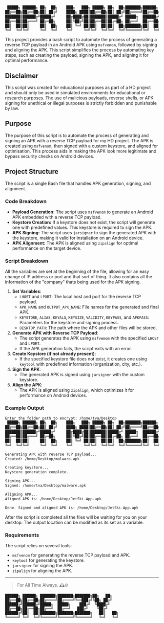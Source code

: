 ```bash
 █████╗ ██████╗ ██╗  ██╗    ███╗   ███╗ █████╗ ██╗  ██╗███████╗██████╗ 
██╔══██╗██╔══██╗██║ ██╔╝    ████╗ ████║██╔══██╗██║ ██╔╝██╔════╝██╔══██╗
███████║██████╔╝█████╔╝     ██╔████╔██║███████║█████╔╝ █████╗  ██████╔╝
██╔══██║██╔═══╝ ██╔═██╗     ██║╚██╔╝██║██╔══██║██╔═██╗ ██╔══╝  ██╔══██╗
██║  ██║██║     ██║  ██╗    ██║ ╚═╝ ██║██║  ██║██║  ██╗███████╗██║  ██║
╚═╝  ╚═╝╚═╝     ╚═╝  ╚═╝    ╚═╝     ╚═╝╚═╝  ╚═╝╚═╝  ╚═╝╚══════╝╚═╝  ╚═╝
```

This project provides a bash script to automate the process of generating a reverse TCP payload in an Android APK using `msfvenom`, followed by signing and aligning the APK. This script simplifies the process by automating key steps, such as creating the payload, signing the APK, and aligning it for optimal performance.

## Disclaimer

This script was created for educational purposes as part of a HD project and should only be used in simulated environments for educational or research purposes. The use of malicious payloads, reverse shells, or APK signing for unethical or illegal purposes is strictly forbidden and punishable by law.

## Purpose

The purpose of this script is to automate the process of generating and signing an APK with a reverse TCP payload for my HD project. The APK is created using `msfvenom`, then signed with a custom keystore, and aligned for optimisation. This process aids in making the APK look more legitimate and bypass security checks on Android devices.

## Project Structure

The script is a single Bash file that handles APK generation, signing, and alignment.

### Code Breakdown

- **Payload Generation:** The script uses `msfvenom` to generate an Android APK embedded with a reverse TCP payload.
- **Keystore Creation:** If a keystore does not exist, the script will generate one with predefined values. This keystore is required to sign the APK.
- **APK Signing:** The script uses `jarsigner` to sign the generated APK with the keystore, making it valid for installation on an Android device.
- **APK Alignment:** The APK is aligned using `zipalign` for optimal performance on the target device.

### Script Breakdown

All the variables are set at the beginning of the file, allowing for an easy change of IP address or port and that sort of thing. It also contains all the information of the "company" thats being used for the APK signing.

1. **Set Variables**:
   - `LHOST` and `LPORT`: The local host and port for the reverse TCP payload.
   - `APK_NAME` and `OUTPUT_APK_NAME`: File names for the generated and final APK.
   - `KEYSTORE`, `ALIAS`, `KEYALG`, `KEYSIZE`, `VALIDITY`, `KEYPASS`, and `APKPASS`: Parameters for the keystore and signing process.
   - `DESKTOP_PATH`: The path where the APK and other files will be stored.
2. **Generate APK with Reverse TCP Payload**:
   - The script generates the APK using `msfvenom` with the specified `LHOST` and `LPORT`.
   - If the APK generation fails, the script exits with an error.
3. **Create Keystore (if not already present)**:
   - If the specified keystore file does not exist, it creates one using `keytool` with predefined information (organization, city, etc.).
4. **Sign the APK**:
   - The generated APK is signed using `jarsigner` with the custom keystore.
5. **Align the APK**:
   - The APK is aligned using `zipalign`, which optimizes it for performance on Android devices.

### Example Output

```bash
Enter the folder path to encrypt: /home/tva/Desktop
 █████╗ ██████╗ ██╗  ██╗    ███╗   ███╗ █████╗ ██╗  ██╗███████╗██████╗ 
██╔══██╗██╔══██╗██║ ██╔╝    ████╗ ████║██╔══██╗██║ ██╔╝██╔════╝██╔══██╗
███████║██████╔╝█████╔╝     ██╔████╔██║███████║█████╔╝ █████╗  ██████╔╝
██╔══██║██╔═══╝ ██╔═██╗     ██║╚██╔╝██║██╔══██║██╔═██╗ ██╔══╝  ██╔══██╗
██║  ██║██║     ██║  ██╗    ██║ ╚═╝ ██║██║  ██║██║  ██╗███████╗██║  ██║
╚═╝  ╚═╝╚═╝     ╚═╝  ╚═╝    ╚═╝     ╚═╝╚═╝  ╚═╝╚═╝  ╚═╝╚══════╝╚═╝  ╚═╝

Generating APK with reverse TCP payload...
Created: /home/Desktop/malware.apk

Creating keystore...
Keystore generation complete.

Signing APK...
Signed: /home/tva/Desktop/malware.apk

Aligning APK...
Aligned APK is: /home/Desktop/JetSki-App.apk

Done. Signed and aligned APK is: /home/Desktop/JetSki-App.apk
```

After the script is completed all the files will be waiting for you on your desktop. The output location can be modified as its set as a variable.

### Requirements

The script relies on several tools:

- `msfvenom` for generating the reverse TCP payload and APK.
- `keytool` for generating the keystore.
- `jarsigner` for signing the APK.
- `zipalign` for aligning the APK.

---

> For All Time Always. 🕰️🌐

```shell
██████╗ ██████╗ ███████╗███████╗███████╗██╗   ██╗   
██╔══██╗██╔══██╗██╔════╝██╔════╝╚══███╔╝╚██╗ ██╔╝   
██████╔╝██████╔╝█████╗  █████╗    ███╔╝  ╚████╔╝    
██╔══██╗██╔══██╗██╔══╝  ██╔══╝   ███╔╝    ╚██╔╝     
██████╔╝██║  ██║███████╗███████╗███████╗   ██║   ██╗
╚═════╝ ╚═╝  ╚═╝╚══════╝╚══════╝╚══════╝   ╚═╝   ╚═╝
```
